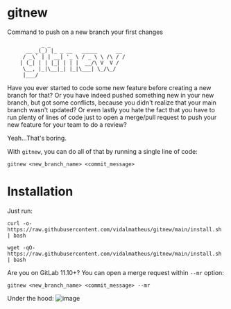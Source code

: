 # gitnew
Command to push on a new branch your first changes

```
           _ _
      __ _(_) |_ _ __   _____      __
     / _\` | | __| '_ \ / _ \ \ /\ / /
    | (_| | | |_| | | |  __/\ V  V /
     \__, |_|\__|_| |_|\___| \_/\_/
     |___/

```
Have you ever started to code some new feature before creating a new branch for that? Or you have indeed pushed something new in your new branch, but got some conflicts, because you didn't realize that your main branch wasn't updated? Or even lastly you hate the fact that you have to run plenty of lines of code just to open a merge/pull request to push your new feature for your team to do a review?

Yeah...That's boring.

With `gitnew`, you can do all of that by running a single line of code:

```
gitnew <new_branch_name> <commit_message>
```

# Installation

Just run:

```
curl -o- https://raw.githubusercontent.com/vidalmatheus/gitnew/main/install.sh | bash
```

```
wget -qO- https://raw.githubusercontent.com/vidalmatheus/gitnew/main/install.sh | bash
```

Are you on GitLab 11.10+? You can open a merge request within `--mr` option:

```
gitnew <new_branch_name> <commit_message> --mr
```

Under the hood:
![image](https://user-images.githubusercontent.com/47875248/178903080-bb17c468-6322-44d3-b489-6f98666a8ad6.png)
